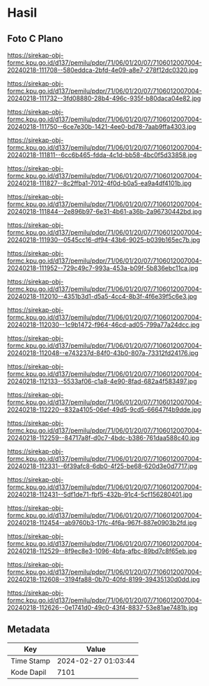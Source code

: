 # Hasil

## Foto C Plano

https://sirekap-obj-formc.kpu.go.id/d137/pemilu/pdpr/71/06/01/20/07/7106012007004-20240218-111708--580eddca-2bfd-4e09-a8e7-278f12dc0320.jpg

https://sirekap-obj-formc.kpu.go.id/d137/pemilu/pdpr/71/06/01/20/07/7106012007004-20240218-111732--3fd08880-28b4-496c-935f-b80daca04e82.jpg

https://sirekap-obj-formc.kpu.go.id/d137/pemilu/pdpr/71/06/01/20/07/7106012007004-20240218-111750--6ce7e30b-1421-4ee0-bd78-7aab9ffa4303.jpg

https://sirekap-obj-formc.kpu.go.id/d137/pemilu/pdpr/71/06/01/20/07/7106012007004-20240218-111811--6cc6b465-fdda-4c1d-bb58-4bc0f5d33858.jpg

https://sirekap-obj-formc.kpu.go.id/d137/pemilu/pdpr/71/06/01/20/07/7106012007004-20240218-111827--8c2ffba1-7012-4f0d-b0a5-ea9a4df4101b.jpg

https://sirekap-obj-formc.kpu.go.id/d137/pemilu/pdpr/71/06/01/20/07/7106012007004-20240218-111844--2e896b97-6e31-4b61-a36b-2a96730442bd.jpg

https://sirekap-obj-formc.kpu.go.id/d137/pemilu/pdpr/71/06/01/20/07/7106012007004-20240218-111930--0545cc16-df94-43b6-9025-b039b165ec7b.jpg

https://sirekap-obj-formc.kpu.go.id/d137/pemilu/pdpr/71/06/01/20/07/7106012007004-20240218-111952--729c49c7-993a-453a-b09f-5b836ebc11ca.jpg

https://sirekap-obj-formc.kpu.go.id/d137/pemilu/pdpr/71/06/01/20/07/7106012007004-20240218-112010--4351b3d1-d5a5-4cc4-8b3f-4f6e39f5c6e3.jpg

https://sirekap-obj-formc.kpu.go.id/d137/pemilu/pdpr/71/06/01/20/07/7106012007004-20240218-112030--1c9b1472-f964-46cd-ad05-799a77a24dcc.jpg

https://sirekap-obj-formc.kpu.go.id/d137/pemilu/pdpr/71/06/01/20/07/7106012007004-20240218-112048--e743237d-84f0-43b0-807a-73312fd24176.jpg

https://sirekap-obj-formc.kpu.go.id/d137/pemilu/pdpr/71/06/01/20/07/7106012007004-20240218-112133--5533af06-c1a8-4e90-8fad-682a4f583497.jpg

https://sirekap-obj-formc.kpu.go.id/d137/pemilu/pdpr/71/06/01/20/07/7106012007004-20240218-112220--832a4105-06ef-49d5-9cd5-66647f4b9dde.jpg

https://sirekap-obj-formc.kpu.go.id/d137/pemilu/pdpr/71/06/01/20/07/7106012007004-20240218-112259--84717a8f-d0c7-4bdc-b386-761daa588c40.jpg

https://sirekap-obj-formc.kpu.go.id/d137/pemilu/pdpr/71/06/01/20/07/7106012007004-20240218-112331--6f39afc8-6db0-4f25-be68-620d3e0d7717.jpg

https://sirekap-obj-formc.kpu.go.id/d137/pemilu/pdpr/71/06/01/20/07/7106012007004-20240218-112431--5df1de71-fbf5-432b-91c4-5cf156280401.jpg

https://sirekap-obj-formc.kpu.go.id/d137/pemilu/pdpr/71/06/01/20/07/7106012007004-20240218-112454--ab9760b3-17fc-4f6a-967f-887e0903b2fd.jpg

https://sirekap-obj-formc.kpu.go.id/d137/pemilu/pdpr/71/06/01/20/07/7106012007004-20240218-112529--8f9ec8e3-1096-4bfa-afbc-89bd7c8f65eb.jpg

https://sirekap-obj-formc.kpu.go.id/d137/pemilu/pdpr/71/06/01/20/07/7106012007004-20240218-112608--3194fa88-0b70-40fd-8199-39435130d0dd.jpg

https://sirekap-obj-formc.kpu.go.id/d137/pemilu/pdpr/71/06/01/20/07/7106012007004-20240218-112626--0e1741d0-49c0-43f4-8837-53e81ae7481b.jpg


## Metadata

| Key        | Value               |
| ---------- | ------------------- |
| Time Stamp | 2024-02-27 01:03:44 |
| Kode Dapil | 7101                |



